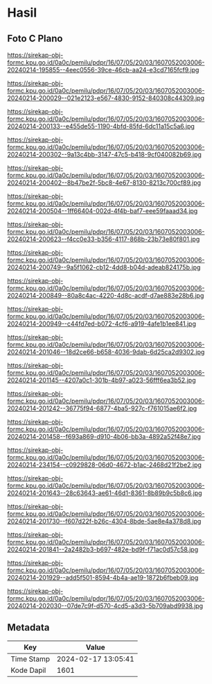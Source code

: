# Hasil

## Foto C Plano

https://sirekap-obj-formc.kpu.go.id/0a0c/pemilu/pdpr/16/07/05/20/03/1607052003006-20240214-195855--4eec0556-39ce-46cb-aa24-e3cd7165fcf9.jpg

https://sirekap-obj-formc.kpu.go.id/0a0c/pemilu/pdpr/16/07/05/20/03/1607052003006-20240214-200029--021e2123-e567-4830-9152-840308c44309.jpg

https://sirekap-obj-formc.kpu.go.id/0a0c/pemilu/pdpr/16/07/05/20/03/1607052003006-20240214-200133--e455de55-1190-4bfd-85fd-6dc11a15c5a6.jpg

https://sirekap-obj-formc.kpu.go.id/0a0c/pemilu/pdpr/16/07/05/20/03/1607052003006-20240214-200302--9a13c4bb-3147-47c5-b418-9cf040082b69.jpg

https://sirekap-obj-formc.kpu.go.id/0a0c/pemilu/pdpr/16/07/05/20/03/1607052003006-20240214-200402--8b47be2f-5bc8-4e67-8130-8213c700cf89.jpg

https://sirekap-obj-formc.kpu.go.id/0a0c/pemilu/pdpr/16/07/05/20/03/1607052003006-20240214-200504--1ff66404-002d-4f4b-baf7-eee59faaad34.jpg

https://sirekap-obj-formc.kpu.go.id/0a0c/pemilu/pdpr/16/07/05/20/03/1607052003006-20240214-200623--f4cc0e33-b356-4117-868b-23b73e80f801.jpg

https://sirekap-obj-formc.kpu.go.id/0a0c/pemilu/pdpr/16/07/05/20/03/1607052003006-20240214-200749--9a5f1062-cb12-4dd8-b04d-adeab824175b.jpg

https://sirekap-obj-formc.kpu.go.id/0a0c/pemilu/pdpr/16/07/05/20/03/1607052003006-20240214-200849--80a8c4ac-4220-4d8c-acdf-d7ae883e28b6.jpg

https://sirekap-obj-formc.kpu.go.id/0a0c/pemilu/pdpr/16/07/05/20/03/1607052003006-20240214-200949--c44fd7ed-b072-4cf6-a919-4afe1b1ee841.jpg

https://sirekap-obj-formc.kpu.go.id/0a0c/pemilu/pdpr/16/07/05/20/03/1607052003006-20240214-201046--18d2ce66-b658-4036-9dab-6d25ca2d9302.jpg

https://sirekap-obj-formc.kpu.go.id/0a0c/pemilu/pdpr/16/07/05/20/03/1607052003006-20240214-201145--4207a0c1-301b-4b97-a023-56fff6ea3b52.jpg

https://sirekap-obj-formc.kpu.go.id/0a0c/pemilu/pdpr/16/07/05/20/03/1607052003006-20240214-201242--36775f94-6877-4ba5-927c-f761015ae6f2.jpg

https://sirekap-obj-formc.kpu.go.id/0a0c/pemilu/pdpr/16/07/05/20/03/1607052003006-20240214-201458--f693a869-d910-4b06-bb3a-4892a52f48e7.jpg

https://sirekap-obj-formc.kpu.go.id/0a0c/pemilu/pdpr/16/07/05/20/03/1607052003006-20240214-234154--c0929828-06d0-4672-b1ac-2468d21f2be2.jpg

https://sirekap-obj-formc.kpu.go.id/0a0c/pemilu/pdpr/16/07/05/20/03/1607052003006-20240214-201643--28c63643-ae61-46d1-8361-8b89b9c5b8c6.jpg

https://sirekap-obj-formc.kpu.go.id/0a0c/pemilu/pdpr/16/07/05/20/03/1607052003006-20240214-201730--f607d22f-b26c-4304-8bde-5ae8e4a378d8.jpg

https://sirekap-obj-formc.kpu.go.id/0a0c/pemilu/pdpr/16/07/05/20/03/1607052003006-20240214-201841--2a2482b3-b697-482e-bd9f-f71ac0d57c58.jpg

https://sirekap-obj-formc.kpu.go.id/0a0c/pemilu/pdpr/16/07/05/20/03/1607052003006-20240214-201929--add5f501-8594-4b4a-ae19-1872b6fbeb09.jpg

https://sirekap-obj-formc.kpu.go.id/0a0c/pemilu/pdpr/16/07/05/20/03/1607052003006-20240214-202030--07de7c9f-d570-4cd5-a3d3-5b709abd9938.jpg


## Metadata

| Key        | Value               |
| ---------- | ------------------- |
| Time Stamp | 2024-02-17 13:05:41 |
| Kode Dapil | 1601                |



